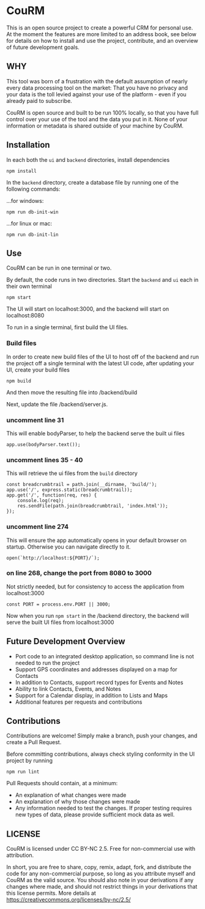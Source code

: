 # CouRM

This is an open source project to create a powerful CRM for personal use. At the moment the features are more limited to an address book, see below for details on how to install and use the project, contribute, and an overview of future development goals.

## WHY
This tool was born of a frustration with the default assumption of nearly every data processing tool on the market: That you have no privacy and your data is the toll levied against your use of the platform - even if you already paid to subscribe.

CouRM is open source and built to be run 100% locally, so that you have full control over your use of the tool and the data you put in it. None of your information or metadata is shared outside of your machine by CouRM.

## Installation
In each both the `ui` and `backend` directories, install dependencies

    npm install

In the `backend` directory, create a database file by running one of the following commands:

...for windows:

    npm run db-init-win

...for linux or mac:

    npm run db-init-lin

## Use
CouRM can be run in one terminal or two.

By default, the code runs in two directories. Start the `backend` and `ui` each in their own terminal

    npm start

The UI will start on localhost:3000, and the backend will start on localhost:8080

To run in a single terminal, first build the UI files.

### Build files

In order to create new build files of the UI to host off of the backend and run the project off a single terminal with the latest UI code, after updating your UI, create your build files

    npm build

And then move the resulting file into /backend/build

Next, update the file /backend/server.js.

### uncomment line 31
This will enable bodyParser, to help the backend serve the built ui files

    app.use(bodyParser.text());

### uncomment lines 35 - 40
This will retrieve the ui files from the `build` directory

    const breadcrumbtrail = path.join(__dirname, 'build/');
    app.use('/', express.static(breadcrumbtrail));
    app.get('/', function(req, res) {
        console.log(req);
        res.sendFile(path.join(breadcrumbtrail, 'index.html'));
    });

### uncomment line 274
This will ensure the app automatically opens in your default browser on startup. Otherwise you can navigate directly to it.

    open(`http://localhost:${PORT}/`);

### on line 268, change the port from 8080 to 3000
Not strictly needed, but for consistency to access the application from localhost:3000

    const PORT = process.env.PORT || 3000;

Now when you run `npm start` in the /backend directory, the backend will serve the built UI files from localhost:3000

## Future Development Overview
- Port code to an integrated desktop application, so command line is not needed to run the project
- Support GPS coordinates and addresses displayed on a map for Contacts
- In addition to Contacts, support record types for Events and Notes
- Ability to link Contacts, Events, and Notes
- Support for a Calendar display, in addition to Lists and Maps
- Additional features per requests and contributions

## Contributions

Contributions are welcome! Simply make a branch, push your changes, and create a Pull Request.

Before committing contributions, always check styling conformity in the UI project by running

    npm run lint

Pull Requests should contain, at a minimum:
- An explanation of what changes were made
- An explanation of why those changes were made
- Any information needed to test the changes. If proper testing requires new types of data, please provide sufficient mock data as well.

## LICENSE

CouRM is licensed under CC BY-NC 2.5. Free for non-commercial use with attribution.

In short, you are free to share, copy, remix, adapt, fork, and distribute the code for any non-commercial purpose, so long as you attribute myself and CouRM as the valid source. You should also note in your derivations if any changes where made, and should not restrict things in your derivations that this license permits. More details at https://creativecommons.org/licenses/by-nc/2.5/